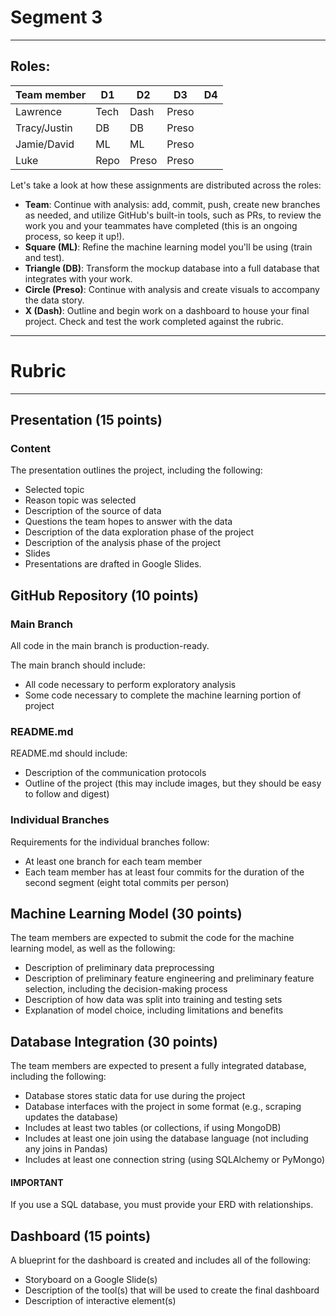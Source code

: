 # Segment 3
---
## Roles:

|Team member    |D1         |D2             |D3     |D4     |
|---            |---        |---            |---    |---    |
|Lawrence       |Tech       |Dash           |Preso  |       |
|Tracy/Justin   |DB         |DB             |Preso  |       |
|Jamie/David    |ML         |ML             |Preso  |       |
|Luke           |Repo       |Preso          |Preso  |       |

Let's take a look at how these assignments are distributed across the roles:

- **Team**: Continue with analysis: add, commit, push, create new branches as needed, and utilize GitHub's built-in tools, such as PRs, to review the work you and your teammates have completed (this is an ongoing process, so keep it up!).
- **Square (ML)**: Refine the machine learning model you'll be using (train and test).
- **Triangle (DB)**: Transform the mockup database into a full database that integrates with your work.
- **Circle (Preso)**: Continue with analysis and create visuals to accompany the data story.
- **X (Dash)**: Outline and begin work on a dashboard to house your final project. Check and test the work completed against the rubric.

---
# Rubric
---
## Presentation (15 points)
### Content
The presentation outlines the project, including the following:

- Selected topic
- Reason topic was selected
- Description of the source of data
- Questions the team hopes to answer with the data
- Description of the data exploration phase of the project
- Description of the analysis phase of the project
- Slides
- Presentations are drafted in Google Slides.

## GitHub Repository (10 points)
### Main Branch
All code in the main branch is production-ready.

The main branch should include:

- All code necessary to perform exploratory analysis
- Some code necessary to complete the machine learning portion of project
### README.md
README.md should include:

- Description of the communication protocols
- Outline of the project (this may include images, but they should be easy to follow and digest)

### Individual Branches
Requirements for the individual branches follow:

- At least one branch for each team member
- Each team member has at least four commits for the duration of the second segment (eight total commits per person)

## Machine Learning Model (30 points)
The team members are expected to submit the code for the machine learning model, as well as the following:

- Description of preliminary data preprocessing
- Description of preliminary feature engineering and preliminary feature selection, including the decision-making process
- Description of how data was split into training and testing sets
- Explanation of model choice, including limitations and benefits

## Database Integration (30 points)
The team members are expected to present a fully integrated database, including the following:

- Database stores static data for use during the project
- Database interfaces with the project in some format (e.g., scraping updates the database)
- Includes at least two tables (or collections, if using MongoDB)
- Includes at least one join using the database language (not including any joins in Pandas)
- Includes at least one connection string (using SQLAlchemy or PyMongo)

#### IMPORTANT
If you use a SQL database, you must provide your ERD with relationships.
 
## Dashboard (15 points)
A blueprint for the dashboard is created and includes all of the following:

- Storyboard on a Google Slide(s)
- Description of the tool(s) that will be used to create the final dashboard
- Description of interactive element(s)